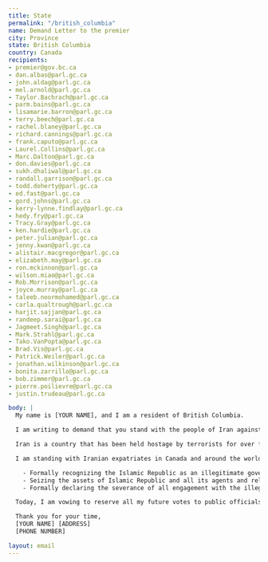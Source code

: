 ```yaml
---
title: State
permalink: "/british_columbia"
name: Demand Letter to the premier
city: Province
state: British Columbia
country: Canada
recipients:
- premier@gov.bc.ca
- dan.albas@parl.gc.ca
- john.aldag@parl.gc.ca
- mel.arnold@parl.gc.ca
- Taylor.Bachrach@parl.gc.ca
- parm.bains@parl.gc.ca
- lisamarie.barron@parl.gc.ca
- terry.beech@parl.gc.ca
- rachel.blaney@parl.gc.ca
- richard.cannings@parl.gc.ca
- frank.caputo@parl.gc.ca
- Laurel.Collins@parl.gc.ca
- Marc.Dalton@parl.gc.ca
- don.davies@parl.gc.ca
- sukh.dhaliwal@parl.gc.ca
- randall.garrison@parl.gc.ca
- todd.doherty@parl.gc.ca
- ed.fast@parl.gc.ca
- gord.johns@parl.gc.ca
- kerry-lynne.findlay@parl.gc.ca
- hedy.fry@parl.gc.ca
- Tracy.Gray@parl.gc.ca
- ken.hardie@parl.gc.ca
- peter.julian@parl.gc.ca
- jenny.kwan@parl.gc.ca
- alistair.macgregor@parl.gc.ca
- elizabeth.may@parl.gc.ca
- ron.mckinnon@parl.gc.ca
- wilson.miao@parl.gc.ca
- Rob.Morrison@parl.gc.ca
- joyce.murray@parl.gc.ca
- taleeb.noormohamed@parl.gc.ca
- carla.qualtrough@parl.gc.ca
- harjit.sajjan@parl.gc.ca
- randeep.sarai@parl.gc.ca
- Jagmeet.Singh@parl.gc.ca
- Mark.Strahl@parl.gc.ca
- Tako.VanPopta@parl.gc.ca
- Brad.Vis@parl.gc.ca
- Patrick.Weiler@parl.gc.ca
- jonathan.wilkinson@parl.gc.ca
- bonita.zarrillo@parl.gc.ca
- bob.zimmer@parl.gc.ca
- pierre.poilievre@parl.gc.ca
- justin.trudeau@parl.gc.ca

body: |
  My name is [YOUR NAME], and I am a resident of British Columbia.

  I am writing to demand that you stand with the people of Iran against the regime of the Islamic Republic. In the past, Western governments have paid lip service to solidarity with the people of Iran, but in the next breath, they have allowed regime officials to immigrate to western countries with millions of dollars of stolen money to live lives of luxury; they have, directly or indirectly through intermediaries, made deals with the Islamic Republic that have led to its sustenance.

  Iran is a country that has been held hostage by terrorists for over four decades. This regime is the number one state sponsor of terrorism in the Middle East. They have shot down passenger planes as a political maneuver. They regularly use torture and sadism as a means to maintain their grip on power. It is an outrage that all members of the regime apparatus are not recognized as terrorists, that deals continue to be made with them via backchannels, and that the support for the brave people of Iran has stopped at mere statements.

  I am standing with Iranian expatriates in Canada and around the world and with the millions of Iranians who are bravely facing this regime on their streets.  I demand that yourself and our provincial & federal governments meaningfully do the same by:

    - Formally recognizing the Islamic Republic as an illegitimate government and the Islamic Revolutionary Guard Corps as a terrorist organization, 
    - Seizing the assets of Islamic Republic and all its agents and releasing them only to a legitimate government of Iran,
    - Formally declaring the severance of all engagement with the illegitimate regime.

  Today, I am vowing to reserve all my future votes to public officials and parties who stand with the brave people of Iran, regardless of all other considerations.

  Thank you for your time,
  [YOUR NAME] [ADDRESS]
  [PHONE NUMBER]

layout: email
---
```


